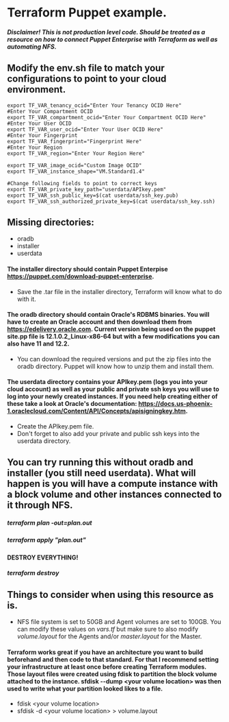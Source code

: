 # Terraform Puppet example. 

#### *Disclaimer! This is not production level code. Should be treated as a resource on how to connect Puppet Enterprise with Terraform as well as automating NFS.*

## Modify the env.sh file to match your configurations to point to your cloud environment. 

```#Enter Your Tenancy OCID
export TF_VAR_tenancy_ocid="Enter Your Tenancy OCID Here"
#Enter Your Compartment OCID
export TF_VAR_compartment_ocid="Enter Your Compartment OCID Here"
#Enter Your User OCID
export TF_VAR_user_ocid="Enter Your User OCID Here"
#Enter Your Fingerprint
export TF_VAR_fingerprint="Fingerprint Here"
#Enter Your Region
export TF_VAR_region="Enter Your Region Here"

export TF_VAR_image_ocid="Custom Image OCID"
export TF_VAR_instance_shape="VM.Standard1.4"

#Change following fields to point to correct keys
export TF_VAR_private_key_path="userdata/APIkey.pem"
export TF_VAR_ssh_public_key=$(cat userdata/ssh_key.pub)
export TF_VAR_ssh_authorized_private_key=$(cat userdata/ssh_key.ssh)
```
  
## Missing directories:
  * oradb
  * installer
  * userdata
  
#### The installer directory should contain Puppet Enterpise https://puppet.com/download-puppet-enterprise.
  * Save the .tar file in the installer directory, Terraform will know what to do with it.
  
#### The oradb directory should contain Oracle's RDBMS binaries. You will have to create an Oracle account and then download them from https://edelivery.oracle.com. Current version being used on the puppet site.pp file is 12.1.0.2_Linux-x86-64 but with a few modifications you can also have 11 and 12.2.
  * You can download the required versions and put the zip files into the oradb directory. Puppet will know how to unzip them and install them.

#### The userdata directory contains your APIkey.pem (logs you into your cloud account) as well as your public and private ssh keys you will use to log into your newly created instances. If you need help creating either of these take a look at Oracle's documentation: https://docs.us-phoenix-1.oraclecloud.com/Content/API/Concepts/apisigningkey.htm.
  * Create the APIkey.pem file. 
  * Don't forget to also add your private and public ssh keys into the userdata directory.

## You can try running this without oradb and installer (you still need userdata). What will happen is you will have a compute instance with a block volume and other instances connected to it through NFS. 

##### terraform plan -out=plan.out
##### terraform apply "plan.out"

#### DESTROY EVERYTHING!

##### terraform destroy 

## Things to consider when using this resource as is.
  * NFS file system is set to 50GB and Agent volumes are set to 100GB. You can modify these values on *vars.tf* but make sure to also modify *volume.layout* for the Agents and/or *master.layout* for the Master. 

#### Terraform works great if you have an architecture you want to build beforehand and then code to that standard. For that I recommend setting your infrastructure at least once before creating Terraform modules. Those layout files were created using fdisk to partition the block volume attached to the instance. sfdisk --dump \<your volume location\> was then used to write what your partition looked likes to a file.
  * fdisk \<your volume location\>
  * sfdisk -d \<your volume location\> > volume.layout

